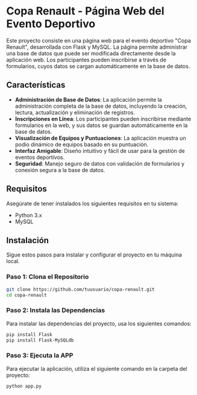 # Copa Renault - Página Web del Evento Deportivo

Este proyecto consiste en una página web para el evento deportivo "Copa Renault", desarrollada con Flask y MySQL. La página permite administrar una base de datos que puede ser modificada directamente desde la aplicación web. Los participantes pueden inscribirse a través de formularios, cuyos datos se cargan automáticamente en la base de datos.

## Características

- **Administración de Base de Datos**: La aplicación permite la administración completa de la base de datos, incluyendo la creación, lectura, actualización y eliminación de registros.
- **Inscripciones en Línea**: Los participantes pueden inscribirse mediante formularios en la web, y sus datos se guardan automáticamente en la base de datos.
- **Visualización de Equipos y Puntuaciones**: La aplicación muestra un podio dinámico de equipos basado en su puntuación.
- **Interfaz Amigable**: Diseño intuitivo y fácil de usar para la gestión de eventos deportivos.
- **Seguridad**: Manejo seguro de datos con validación de formularios y conexión segura a la base de datos.

## Requisitos

Asegúrate de tener instalados los siguientes requisitos en tu sistema:

- Python 3.x
- MySQL

## Instalación

Sigue estos pasos para instalar y configurar el proyecto en tu máquina local.

### Paso 1: Clona el Repositorio

```bash
git clone https://github.com/tuusuario/copa-renault.git
cd copa-renault
```

### Paso 2: Instala las Dependencias

Para instalar las dependencias del proyecto, usa los siguientes comandos:

```bash
pip install Flask
pip install Flask-MySQLdb
```

### Paso 3: Ejecuta la APP

Para ejecutar la aplicación, utiliza el siguiente comando en la carpeta del proyecto:

```bash
python app.py
```
